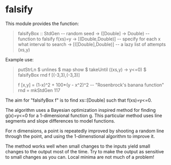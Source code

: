 # falsify

This module provides the function:

> falsifyBox :: StdGen              -- random seed
>           -> ([Double] -> Double) -- function to falsify f(xs)=y
>           -> [(Double,Double)]    -- specify for each x what interval to search
>           -> [([Double],Double)]  -- a lazy list of attempts (xs,y)

Example use:

> putStrLn
>   $ unlines
>   $ map show
>   $ takeUntil (\(xs,y) -> y<=0)
>   $ falsifyBox rnd f [(-3,3),(-3,3)]
> 
> f [x,y] = (1-x)^2 + 100*(y - x^2)^2 -- "Rosenbrock's banana function"
> rnd     = mkStdGen 117

The aim for "falsifyBox f" is to find xs::[Double] such that f(xs)=y<=0.

The algorithm uses a Bayesian optimization inspired method for finding
g(x)=y<=0 for a 1-dimensional function g. This particular method
uses line segments and slope differences to model functions.

For n dimensions, a point is repeatedly improved by shooting a random line
through the point, and using the 1-dimenstional algorithm to improve it.

The method works well when small changes to the inputs yield small changes
to the output most of the time. Try to make the output as sensitive to
small changes as you can. Local minima are not much of a problem!
